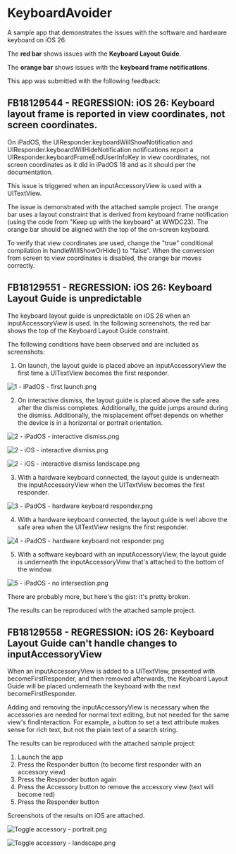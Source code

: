 # KeyboardAvoider

A sample app that demonstrates the issues with the software and hardware keyboard on iOS 26.

The **red bar** shows issues with the **Keyboard Layout Guide**.

The **orange bar** shows issues with the **keyboard frame notifications**.

This app was submitted with the following feedback:

## FB18129544 - REGRESSION: iOS 26: Keyboard layout frame is reported in view coordinates, not screen coordinates.

On iPadOS, the UIResponder.keyboardWillShowNotification and UIResponder.keyboardWillHideNotification notifications report a UIResponder.keyboardFrameEndUserInfoKey in view coordinates, not screen coordinates as it did in iPadOS 18 and as it should per the documentation.

This issue is triggered when an inputAccessoryView is used with a UITextView.

The issue is demonstrated with the attached sample project. The orange bar uses a layout constraint that is derived from keyboard frame notification (using the code from "Keep up with the keyboard" at WWDC23). The orange bar should be aligned with the top of the on-screen keyboard.

To verify that view coordinates are used, change the "true" conditional compilation in handleWillShowOrHide() to "false". When the conversion from screen to view coordinates is disabled, the orange bar moves correctly.

## FB18129551 - REGRESSION: iOS 26: Keyboard Layout Guide is unpredictable

The keyboard layout guide is unpredictable on iOS 26 when an inputAccessoryView is used. In the following screenshots, the red bar shows the top of the Keyboard Layout Guide constraint.

The following conditions have been observed and are included as screenshots:

1. On launch, the layout guide is placed above an inputAccessoryView the first time a UITextView becomes the first responder.

![1 - iPadOS - first launch.png](https://github.com/chockenberry/KeyboardAvoider/blob/main/FB18129551/1%20-%20iPadOS%20-%20first%20launch.png)

2. On interactive dismiss, the layout guide is placed above the safe area after the dismiss completes. Additionally, the guide jumps around during the dismiss. Additionally, the misplacement offset depends on whether the device is in a horizontal or portrait orientation.

![2 - iPadOS - interactive dismiss.png](https://github.com/chockenberry/KeyboardAvoider/blob/main/FB18129551/2%20-%20iPadOS%20-%20Interactive%20dismiss.png)

![2 - iOS - interactive dismiss.png](https://github.com/chockenberry/KeyboardAvoider/blob/main/FB18129551/2%20-%20iOS%20-%20interactive%20dismiss.png)

![2 - iOS - interactive dismiss landscape.png](https://github.com/chockenberry/KeyboardAvoider/blob/main/FB18129551/2%20-%20iOS%20-%20interactive%20dismiss%20landscape.png)

3. With a hardware keyboard connected, the layout guide is underneath the inputAccessoryView when the UITextView becomes the first responder.

![3 - iPadOS - hardware keyboard responder.png](https://github.com/chockenberry/KeyboardAvoider/blob/main/FB18129551/3%20-%20iPadOS%20-%20hardware%20keyboard%20responder.png)

4. With a hardware keyboard connected, the layout guide is well above the safe area  when the UITextView resigns the first responder.

![4 - iPadOS - hardware keyboard not responder.png](https://github.com/chockenberry/KeyboardAvoider/blob/main/FB18129551/4%20-%20iPadOS%20-%20hardware%20keyboard%20not%20responder.png)

5. With a software keyboard with an inputAccessoryView, the layout guide is underneath the inputAccessoryView that's attached to the bottom of the window.

![5 - iPadOS - no intersection.png](https://github.com/chockenberry/KeyboardAvoider/blob/main/FB18129551/5%20-%20iPadOS%20-%20no%20intersection.png)

There are probably more, but here's the gist: it's pretty broken.

The results can be reproduced with the attached sample project.

## FB18129558 - REGRESSION: iOS 26: Keyboard Layout Guide can't handle changes to inputAccessoryView

When an inputAccessoryView is added to a UITextView, presented with becomeFirstResponder, and then removed afterwards, the Keyboard Layout Guide will be placed underneath the keyboard with the next becomeFirstResponder.

Adding and removing the inputAccessoryView is necessary when the accessories are needed for normal text editing, but not needed for the same view's findInteraction. For example, a button to set a text attribute makes sense for rich text, but not the plain text of a search string.

The results can be reproduced with the attached sample project:

1. Launch the app
2. Press the Responder button (to become first responder with an accessory view)
3. Press the Responder button again
4. Press the Accessory button to remove the accessory view (text will become red)
5. Press the Responder button

Screenshots of the results on iOS are attached.

![Toggle accessory - portrait.png](https://github.com/chockenberry/KeyboardAvoider/blob/main/FB18129558/Toggle%20accessory%20-%20portrait.png)

![Toggle accessory - landscape.png](https://github.com/chockenberry/KeyboardAvoider/blob/main/FB18129558/Toggle%20accessory%20-%20landscape.png)
